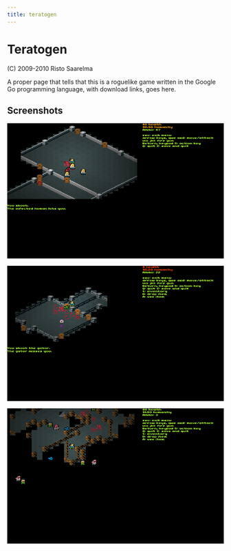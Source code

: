 ```yaml
---
title: teratogen
---
```


Teratogen
=========

(C) 2009-2010 Risto Saarelma

A proper page that tells that this is a roguelike game written in the Google
Go programming language, with download links, goes here.

Screenshots
-----------

![shot1](img/sshot-001.png)

![shot2](img/sshot-002.png)

![shot3](img/sshot-003.png)
